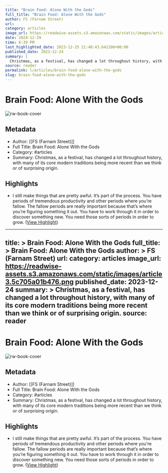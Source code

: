 ```yaml
---
title: "Brain Food: Alone With the Gods"
full_title: "Brain Food: Alone With the Gods"
author: FS (Farnam Street)
url: 
category: articles
image_url: https://readwise-assets.s3.amazonaws.com/static/images/article3.5c705a01b476.png
date: 2024-12-29
time: 6:39 PM
last_highlighted_date: 2023-12-25 21:48:43.642108+00:00
published_date: 2023-12-24
summary: |
  Christmas, as a festival, has changed a lot throughout history, with many of its core modern traditions being more recent than we think or of surprising origin.
source: reader
permalink: l/articles/brain-food-alone-with-the-gods
slug: brain-food-alone-with-the-gods
---
```

# Brain Food: Alone With the Gods

![rw-book-cover](https://readwise-assets.s3.amazonaws.com/static/images/article3.5c705a01b476.png)

## Metadata
- Author: [[FS (Farnam Street)]]
- Full Title: Brain Food: Alone With the Gods
- Category: #articles
- Summary: Christmas, as a festival, has changed a lot throughout history, with many of its core modern traditions being more recent than we think or of surprising origin.

## Highlights
- I still make things that are pretty awful. It’s part of the process. You have periods of tremendous productivity and other periods where you’re fallow. The fallow periods are really important because that’s where you’re figuring something it out. You have to work through it in order to discover something new. You need those sorts of periods in order to grow. ([View Highlight](https://read.readwise.io/read/01hjhf76y5j1fgspjy26rgp33q))


---
title: >
  Brain Food: Alone With the Gods
full_title: >
  Brain Food: Alone With the Gods
author: >
  FS (Farnam Street)
url: 
category: articles
image_url: https://readwise-assets.s3.amazonaws.com/static/images/article3.5c705a01b476.png
published_date: 2023-12-24
summary: >
  Christmas, as a festival, has changed a lot throughout history, with many of its core modern traditions being more recent than we think or of surprising origin.
source: reader
---
# Brain Food: Alone With the Gods

![rw-book-cover](https://readwise-assets.s3.amazonaws.com/static/images/article3.5c705a01b476.png)

## Metadata
- Author: [[FS (Farnam Street)]]
- Full Title: Brain Food: Alone With the Gods
- Category: #articles
- Summary: Christmas, as a festival, has changed a lot throughout history, with many of its core modern traditions being more recent than we think or of surprising origin.

## Highlights
- I still make things that are pretty awful. It’s part of the process. You have periods of tremendous productivity and other periods where you’re fallow. The fallow periods are really important because that’s where you’re figuring something it out. You have to work through it in order to discover something new. You need those sorts of periods in order to grow. ([View Highlight](https://read.readwise.io/read/01hjhf76y5j1fgspjy26rgp33q))


